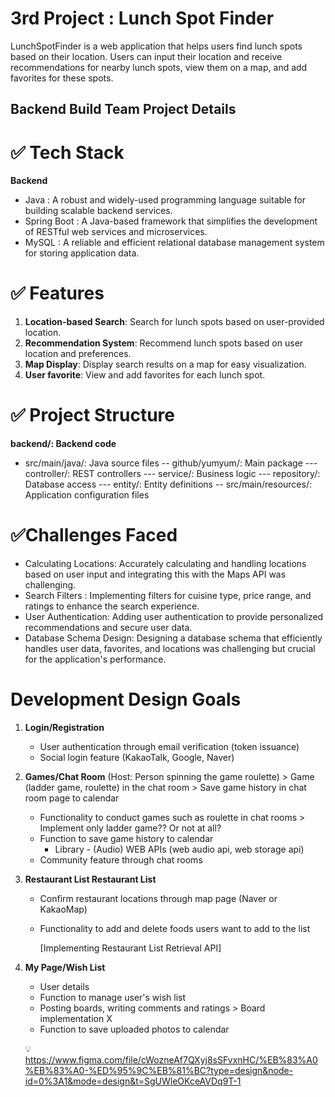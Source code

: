 # 3rd Project : Lunch Spot Finder

LunchSpotFinder is a web application that helps users find lunch spots based on their location. Users can input their location and receive recommendations for nearby lunch spots, view them on a map, and add favorites for these spots.

## Backend Build Team Project Details

# ✅ Tech Stack
**Backend**
- Java : A robust and widely-used programming language suitable for building scalable backend services.
- Spring Boot : A Java-based framework that simplifies the development of RESTful web services and microservices.
- MySQL : A reliable and efficient relational database management system for storing application data.

# ✅ Features
1. **Location-based Search**: Search for lunch spots based on user-provided location.
2. **Recommendation System**: Recommend lunch spots based on user location and preferences.
3. **Map Display**: Display search results on a map for easy visualization.
4. **User favorite**: View and add favorites for each lunch spot.

# ✅ Project Structure
**backend/: Backend code**
- src/main/java/: Java source files
-- github/yumyum/: Main package
--- controller/: REST controllers
--- service/: Business logic
--- repository/: Database access
--- entity/: Entity definitions
-- src/main/resources/: Application configuration files

# ✅Challenges Faced
- Calculating Locations: Accurately calculating and handling locations based on user input and integrating this with the Maps API was challenging.
- Search Filters : Implementing filters for cuisine type, price range, and ratings to enhance the search experience.
- User Authentication: Adding user authentication to provide personalized recommendations and secure user data.
- Database Schema Design: Designing a database schema that efficiently handles user data, favorites, and locations was challenging but crucial for the application's performance.



# Development Design Goals

1. **Login/Registration**
    - User authentication through email verification (token issuance)
    - Social login feature (KakaoTalk, Google, Naver)
2. **Games/Chat Room** 
    (Host: Person spinning the game roulette) > Game (ladder game, roulette) in the chat room > Save game history in chat room page to calendar
    
    - Functionality to conduct games such as roulette in chat rooms > Implement only ladder game?? Or not at all?
    - Function to save game history to calendar
        - Library <HTML5 Canvas> - (Audio) WEB APIs (web audio api, web storage api)
    - Community feature through chat rooms
3. **Restaurant List Restaurant List**
    - Confirm restaurant locations through map page (Naver or KakaoMap)
    - Functionality to add and delete foods users want to add to the list
        
        [Implementing Restaurant List Retrieval API]
        
4. **My Page/Wish List**
    - User details
    - Function to manage user's wish list
    - Posting boards, writing comments and ratings > Board implementation X
    - Function to save uploaded photos to calendar 
    
    💡 https://www.figma.com/file/cWozneAf7QXyj8sSFvxnHC/%EB%83%A0%EB%83%A0-%ED%95%9C%EB%81%BC?type=design&node-id=0%3A1&mode=design&t=SgUWleOKceAVDq9T-1
    
   

